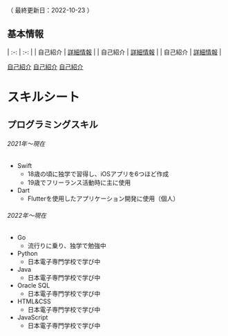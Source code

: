 （ 最終更新日：2022-10-23 ）


## 基本情報

| :-: | :-: |
| 自己紹介 | [詳細情報](fuiadh) |
| 自己紹介 | [詳細情報](fuiadh) |
| 自己紹介 | [詳細情報](fuiadh) |


[自己紹介](hfdsoeiae)
[自己紹介](hfdsoeiae)
[自己紹介](hfdsoeiae)


# スキルシート
## プログラミングスキル

  ###### 2021年〜現在
  * Swift
    * 18歳の頃に独学で習得し、iOSアプリを6つほど作成
    * 19歳でフリーランス活動時に主に使用
  * Dart
    * Flutterを使用したアプリケーション開発に使用（個人）

  ###### 2022年〜現在
  * Go
    * 流行りに乗り、独学で勉強中
  * Python
    * 日本電子専門学校で学び中
  * Java
    * 日本電子専門学校で学び中
  * Oracle SQL
    * 日本電子専門学校で学び中
  * HTML&CSS
    * 日本電子専門学校で学び中
  * JavaScript
    * 日本電子専門学校で学び中
